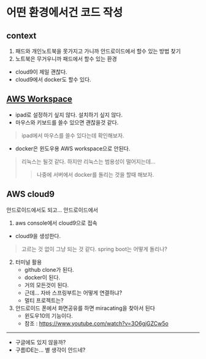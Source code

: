 # 어떤 환경에서건 코드 작성
## context
1. 패드와 개인노트북을 못가지고 가니까 안드로이드에서 할수 있는 방법 찾기
2. 노트북은 무거우니까 패드에서 할수 있는 환경

- cloud9이 제일 괜찮다.
- cloud9에서 docker도 할수 있다.
## [AWS Workspace](aws_workspace.md)
- ipad로 설정하기 싶지 않다. 설치하기 싶지 않다.
- 마우스와 키보드를 쓸수 있으면 괜찮을것 같다.
> ipad에서 마우스를 쓸수 있다는데 확인해보자.
- docker은 윈도우용 AWS workspace으로 안된다. 
> 리눅스는 될것 같다. 하지만 리눅스는 범용성이 떨어지는데...
>> 나중에 서버에서 docker를 돌리는 것을 할때 해보자.
## AWS cloud9
안드로이드에서도 되고... 안드로이드에서 
1. aws console에서 cloud9으로 접속
- cloud9을 생성한다. 
> 고르는 것 없이 그냥 되는 것 같다. spring boot는 어떻게 돌리나?
2. 터미널 활용
    - github clone가 된다.
    - docker이 된다.
    - 거의 모든것이 된다.
    - 근데... 자바 스프링부트는 어떻게 연결하냐?
    - 멀티 프로젝트는?
3. 안드로이드 폰에서 화면공유를 하면 miracating을 찾아서 된다
    - 윈도우10의 기능이다.
    - 참조 : https://www.youtube.com/watch?v=3O6gjGZCw5o

---

* 구글에도 있지 않을까?
* 구름IDE는... 별 생각이 안드네?

